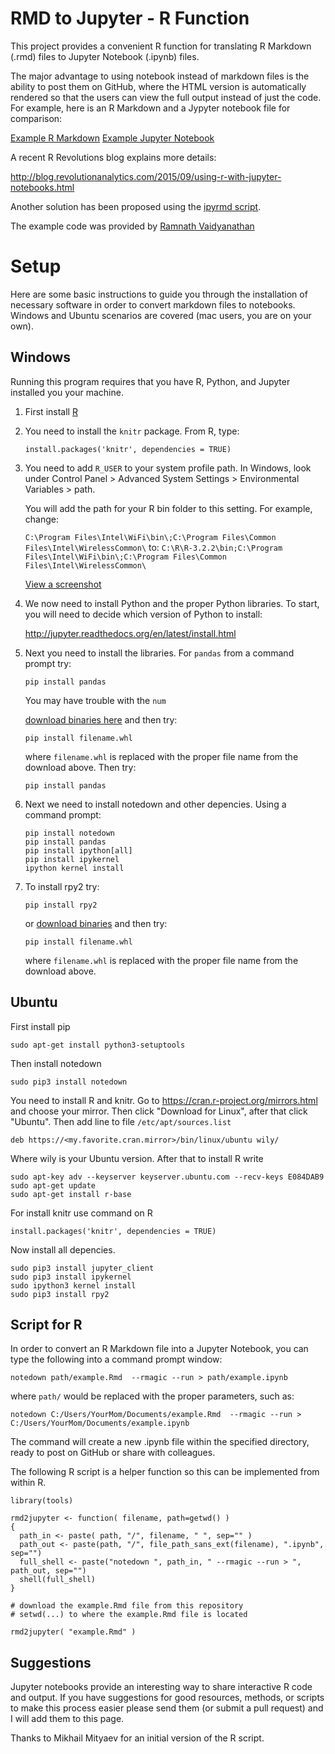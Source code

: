 # RMD to Jupyter - R Function

This project provides a convenient R function for translating R Markdown (.rmd) files to Jupyter Notebook (.ipynb) files. 

The major advantage to using notebook instead of markdown files is the ability to post them on GitHub, where the HTML version is automatically rendered so that the users can view the full output instead of just the code. For example, here is an R Markdown and a Jypyter notebook file for comparison:

[Example R Markdown](https://github.com/lecy/RMD-to-Jupyter/example.Rmd)
[Example Jupyter Notebook](https://github.com/lecy/RMD-to-Jupyter/example.ipynb)

A recent R Revolutions blog explains more details:

http://blog.revolutionanalytics.com/2015/09/using-r-with-jupyter-notebooks.html

Another solution has been proposed using the [ipyrmd script](https://github.com/chronitis/ipyrmd).

The example code was provided by [Ramnath Vaidyanathan](https://bl.ocks.org/ramnathv/9334834)



# Setup

Here are some basic instructions to guide you through the installation of necessary software in order to convert markdown files to notebooks. Windows and Ubuntu scenarios are covered (mac users, you are on your own).


## Windows

Running this program requires that you have R, Python, and Jupyter installed you your machine.



1. First install [R](https://www.r-project.org/)

2. You need to install the `knitr` package. From R, type:

    ```
    install.packages('knitr', dependencies = TRUE)
    ```

3. You need to add `R_USER` to your system profile path. In Windows, look under Control Panel > Advanced System Settings > Environmental Variables > path.

   You will add the path for your R bin folder to this setting. For example, change:

   `C:\Program Files\Intel\WiFi\bin\;C:\Program Files\Common Files\Intel\WirelessCommon\`
   to:
   `C:\R\R-3.2.2\bin;C:\Program Files\Intel\WiFi\bin\;C:\Program Files\Common Files\Intel\WirelessCommon\`
   
   [View a screenshot](http://www.faqforge.com/wp-content/uploads/2012/01/path.png)
   

4. We now need to install Python and the proper Python libraries. To start, you will need to decide which version of Python to install:
   
   http://jupyter.readthedocs.org/en/latest/install.html

5. Next you need to install the libraries. For `pandas` from a command prompt try:

   ```pip install pandas``` 
   
   You may have trouble with the `num`
   
   [download binaries here](http://www.lfd.uci.edu/~gohlke/pythonlibs/#numpy) and then try:

   ```pip install filename.whl```
   
   where `filename.whl` is replaced with the proper file name from the download above. Then try:
   
    ```pip install pandas```   
   
   
5. Next we need to install notedown and other depencies. Using a command prompt: 

    ```
    pip install notedown 
    pip install pandas 
    pip install ipython[all] 
    pip install ipykernel 
    ipython kernel install 
    ``` 


6. To install rpy2 try: 

   ```pip install rpy2``` 
   
   or [download binaries](http://www.lfd.uci.edu/~gohlke/pythonlibs/#rpy2) and then try:
   
   ```pip install filename.whl```
   
   where `filename.whl` is replaced with the proper file name from the download above.






## Ubuntu


First install pip
```
sudo apt-get install python3-setuptools
```
Then install notedown
```
sudo pip3 install notedown
```
You need to install R and knitr. Go to https://cran.r-project.org/mirrors.html and choose your mirror. Then click "Download for Linux", after that click "Ubuntu". Then add line to file `/etc/apt/sources.list`
```
deb https://<my.favorite.cran.mirror>/bin/linux/ubuntu wily/
```
Where wily is your Ubuntu version. After that to install R write 
```
sudo apt-key adv --keyserver keyserver.ubuntu.com --recv-keys E084DAB9
sudo apt-get update
sudo apt-get install r-base
```
For install knitr use command on R
```
install.packages('knitr', dependencies = TRUE)
```
Now install all depencies.
```
sudo pip3 install jupyter_client
sudo pip3 install ipykernel
sudo ipython3 kernel install
sudo pip3 install rpy2
```


## Script for R

In order to convert an R Markdown file into a Jupyter Notebook, you can type the following into a command prompt window:

```
notedown path/example.Rmd  --rmagic --run > path/example.ipynb
```
where `path/` would be replaced with the proper parameters, such as:

```
notedown C:/Users/YourMom/Documents/example.Rmd  --rmagic --run > C:/Users/YourMom/Documents/example.ipynb
```

The command will create a new .ipynb file within the specified directory, ready to post on GitHub or share with colleagues.

The following R script is a helper function so this can be implemented from within R.

```
library(tools)

rmd2jupyter <- function( filename, path=getwd() ) 
{
  path_in <- paste( path, "/", filename, " ", sep="" )
  path_out <- paste(path, "/", file_path_sans_ext(filename), ".ipynb", sep="")
  full_shell <- paste("notedown ", path_in, " --rmagic --run > ", path_out, sep="")
  shell(full_shell)
}

# download the example.Rmd file from this repository
# setwd(...) to where the example.Rmd file is located

rmd2jupyter( "example.Rmd" )

```


## Suggestions

Jupyter notebooks provide an interesting way to share interactive R code and output. If you have suggestions for good resources, methods, or scripts to make this process easier please send them (or submit a pull request) and I will add them to this page.

Thanks to Mikhail Mityaev for an initial version of the R script.


